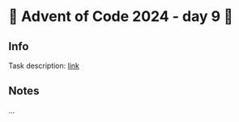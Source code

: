 # 🎄 Advent of Code 2024 - day 9 🎄

## Info

Task description: [link](https://adventofcode.com/2024/day/9)

## Notes

...